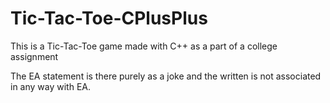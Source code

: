 # Tic-Tac-Toe-CPlusPlus
This is a Tic-Tac-Toe game made with C++ as a part of a college assignment

The EA statement is there purely as a joke and the written is not associated in any way with EA. 
